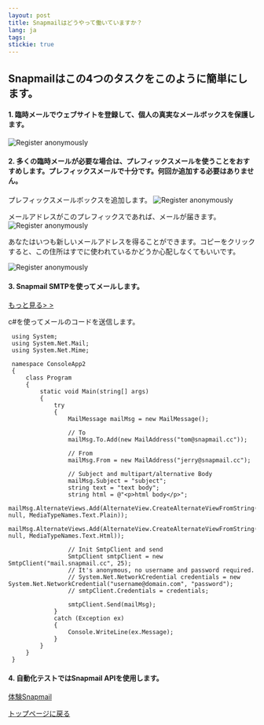 ```yaml
---
layout: post
title: Snapmailはどうやって働いていますか？
lang: ja
tags: 
stickie: true
---
```


## Snapmailはこの4つのタスクをこのように簡単にします。

#### 1. 臨時メールでウェブサイトを登録して、個人の真実なメールボックスを保護します。
![Register anonymously]({{site.hosturl}}/assets/post_resource/snapmail.gif)

#### 2. 多くの臨時メールが必要な場合は、プレフィックスメールを使うことをおすすめします。プレフィックスメールで十分です。何回か追加する必要はありません。
プレフィックスメールボックスを追加します。
![Register anonymously]({{site.hosturl}}/assets/post_resource/how_it_works/prefix_email1.jpg)

メールアドレスがこのプレフィックスであれば、メールが届きます。
![Register anonymously]({{site.hosturl}}/assets/post_resource/how_it_works/prefix_email2.jpg)

あなたはいつも新しいメールアドレスを得ることができます。コピーをクリックすると、この住所はすでに使われているかどうか心配しなくてもいいです。

![Register anonymously]({{site.hosturl}}/assets/post_resource/how_it_works/prefix_email3.jpg)
#### 3. Snapmail SMTPを使ってメールします。
<a target='_blank' href="https://www.snapmail.cc/blog/zh/2019/11/30/snapmail-smtp.html">もっと見る> ></a>

c#を使ってメールのコードを送信します。    

     using System;
     using System.Net.Mail;
     using System.Net.Mime;
     
     namespace ConsoleApp2
     {
         class Program
         {
             static void Main(string[] args)
             {
                 try
                 {
                     MailMessage mailMsg = new MailMessage();
     
                     // To
                     mailMsg.To.Add(new MailAddress("tom@snapmail.cc"));
     
                     // From
                     mailMsg.From = new MailAddress("jerry@snapmail.cc");
     
                     // Subject and multipart/alternative Body
                     mailMsg.Subject = "subject";
                     string text = "text body";
                     string html = @"<p>html body</p>";
                     mailMsg.AlternateViews.Add(AlternateView.CreateAlternateViewFromString(text, null, MediaTypeNames.Text.Plain));
                     mailMsg.AlternateViews.Add(AlternateView.CreateAlternateViewFromString(html, null, MediaTypeNames.Text.Html));
     
                     // Init SmtpClient and send
                     SmtpClient smtpClient = new SmtpClient("mail.snapmail.cc", 25);
                     // It's anonymous, no username and password required.
                     // System.Net.NetworkCredential credentials = new System.Net.NetworkCredential("username@domain.com", "password");
                     // smtpClient.Credentials = credentials;
     
                     smtpClient.Send(mailMsg);
                 }
                 catch (Exception ex)
                 {
                     Console.WriteLine(ex.Message);
                 }
             }
         }
     }    

#### 4. 自動化テストではSnapmail APIを使用します。

<a target="_blank" href="https://www.snapmail.cc"><i class="fa fa-envelope a"></i> 体験Snapmail </a>

<a href="https://www.snapmail.cc/blog/"><i class="fa fa-arrow-circle-left"></i> トップページに戻る </a>